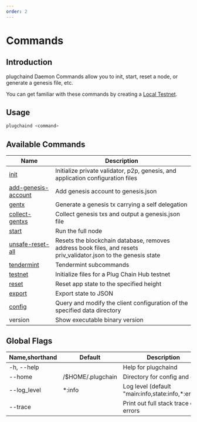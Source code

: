 ```yaml
---
order: 2
---
```


# Commands

## Introduction

plugchaind Daemon Commands allow you to init, start, reset a node, or generate a genesis file, etc.

You can get familiar with these commands by creating a [Local Testnet](local-testnet.md).

## Usage

```bash
plugchaind <command>
```

## Available Commands

| Name                                                             | Description                                                                                                     |
| ---------------------------------------------------------------- | --------------------------------------------------------------------------------------------------------------- |
| [init](local-testnet.md#plugchaind-init)                               | Initialize private validator, p2p, genesis, and application configuration files                                 |
| [add-genesis-account](local-testnet.md#plugchaind-add-genesis-account) | Add genesis account to genesis.json                                                                             |
| [gentx](local-testnet.md#plugchaind-gentx)                             | Generate a genesis tx carrying a self delegation                                                                |
| [collect-gentxs](local-testnet.md#plugchaind-collect-gentxs)           | Collect genesis txs and output a genesis.json file                                                              |
| [start](local-testnet.md#plugchaind-start)                             | Run the full node                                                                                               |
| [unsafe-reset-all](local-testnet.md#plugchaind-unsafe-reset-all)       | Resets the blockchain database, removes address book files, and resets priv_validator.json to the genesis state |
| [tendermint](local-testnet.md#plugchaind-tendermint)                   | Tendermint subcommands                                                                                          |
| [testnet](local-testnet.md#build-and-init)                       | Initialize files for a Plug Chain Hub testnet                                                                          |
| [reset](local-testnet.md#plugchaind-reset)                             | Reset app state to the specified height                                                                         |
| [export](export.md)                                              | Export state to JSON                                                                                            |
| [config](config.md)                                              | Query and modify the client configuration of the specified data directory                                                                                            |
| version                                                          | Show executable binary version                                                                                  |

## Global Flags

| Name,shorthand | Default      | Description                                        | Required | Type   |
| -------------- | ------------ | -------------------------------------------------- | -------- | ------ |
| -h, --help     |              | Help for plugchaind                                      |          |        |
| --home         | /$HOME/.plugchain | Directory for config and data                      |          | String |
| --log_level    | \*:info      | Log level (default "main:info,state:info,*:error") |          | String |
| --trace        |              | Print out full stack trace on errors               |          |        |
